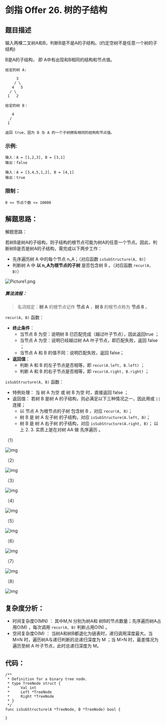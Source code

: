 # 剑指 Offer 26. 树的子结构

## 题目描述

输入两棵二叉树A和B，判断B是不是A的子结构。(约定空树不是任意一个树的子结构)

B是A的子结构， 即 A中有出现和B相同的结构和节点值。

```
给定的树 A:

     3
    / \
   4   5
  / \
 1   2
 
给定的树 B：

   4 
  /
 1
 
返回 true，因为 B 与 A 的一个子树拥有相同的结构和节点值。
```

### 示例:

```
输入：A = [1,2,3], B = [3,1]
输出：false

输入：A = [3,4,5,1,2], B = [4,1]
输出：true
```

### 限制：

```
0 <= 节点个数 <= 10000
```

## 解题思路：

解题思路：

若树B是树A的子结构，则子结构的根节点可能为树A的任意一个节点。因此，判断树B是否是树A的子结构，需完成以下两步工作：

- 先序遍历树 A 中的每个节点 n_A；（对应函数 `isSubStructure(A, B)`）
- 判断树 A 中 **以 n_A为根节点的子树** 是否包含树 B 。（对应函数 `recur(A, B)`）

![Picture1.png](D:\www\better_study_for_golang\每日一题\images\27d9f65b79ae4982fb58835d468c2a23ec2ac399ba5f38138f49538537264d03-Picture1.png)

##### 算法流程：

> 名词规定：**树 A** 的根节点记作 **节点 A** ，**树 B** 的根节点称为 **节点 B** 。

`recur(A, B)` 函数：

- **终止条件**：
  - 当节点 B 为空：说明树 B 已匹配完成（越过叶子节点），因此返回true ；
  - 当节点 A 为空：说明已经越过树 AA 叶子节点，即匹配失败，返回 false ；
  - 当节点 A 和 B 的值不同：说明匹配失败，返回 false；
- **返回值**：
  - 判断 A 和 B 的左子节点是否相等，即 `recur(A.left, B.left)` ；
  - 判断 A 和 B 的右子节点是否相等，即 `recur(A.right, B.right)` ；

`isSubStructure(A, B)` 函数：

- 特例处理： 当 树 A 为空 或 树 B 为空 时，直接返回 false ；
- 返回值： 若树 B 是树 A 的子结构，则必满足以下三种情况之一，因此用或 `||` 连接；
  - 以 节点 A 为根节点的子树 包含树 B ，对应 `recur(A, B)`；
  - 树 B 是 树 A 左子树 的子结构，对应 `isSubStructure(A.left, B)`；
  - 树 B 是 树 A 右子树 的子结构，对应 `isSubStructure(A.right, B)`；
    以上 2. 3. 实质上是在对树 AA 做 先序遍历 。

（1）

![img](D:\www\better_study_for_golang\每日一题\images\0e15908809807327aa87c748c4cf1d850eeb63cc13df94c87439cbaffb535005-Picture2.png)

（2）

![img](D:\www\better_study_for_golang\每日一题\images\5d9592ec644c6fc765d6e223d4beb3a74ecf46a32b703d9d02cdbeb9f88e9523-Picture3.png)

（3）

![img](D:\www\better_study_for_golang\每日一题\images\76016cb01f7c051318761388eeadd774b334c6da3c5722754452fc82da87c04b-Picture4.png)

（4）

![img](D:\www\better_study_for_golang\每日一题\images\efe061c2ae8ae6c75b4f36bfd766d60471b4bc985cb330cdae5805043b19f440-Picture5.png)

（5）

![img](D:\www\better_study_for_golang\每日一题\images\987e1803a3600ef2b8e18320589e058e189888fb4d88389527f33499340f149a-Picture6.png)

（6）

![img](D:\www\better_study_for_golang\每日一题\images\3850986482cd6344935ac823e8b396b52f02ae196b573cea1e7ebecb97eb063c-Picture7.png)

（7）

![img](D:\www\better_study_for_golang\每日一题\images\cb14268630fd9efa872f077ee625f8066cd7c818f11df9fc9436fa371994de8a-Picture8.png)

（8）

![img](D:\www\better_study_for_golang\每日一题\images\24d94f730e0a7fc091ab321349c4524dd51828db1fa6a9c1b6455561fa27708e-Picture9.png)


## 复杂度分析：

- 时间复杂度O(MN) ： 其中M,N 分别为树A和 树B的节点数量；先序遍历树A占用O(M) ，每次调用 `recur(A, B)` 判断占用O(N) 。
- 空间复杂度O(M) ： 当树A和树B都退化为链表时，递归调用深度最大。当M≤N 时，遍历树A与递归判断的总递归深度为 M ；当 M>N 时，最差情况为遍历至树 A 叶子节点，此时总递归深度为 M。



## 代码：

```
/**
 * Definition for a binary tree node.
 * type TreeNode struct {
 *     Val int
 *     Left *TreeNode
 *     Right *TreeNode
 * }
 */
func isSubStructure(A *TreeNode, B *TreeNode) bool {

}
```

